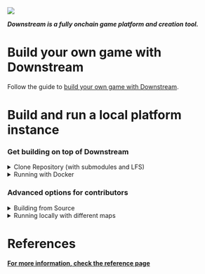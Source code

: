 
<img src="tutorial/images/header.png">

___Downstream is a fully onchain game platform and creation tool.___


# Build your own game with Downstream

Follow the guide to [build your own game with Downstream](./tutorial/README.md).

# Build and run a local platform instance

<h3>Get building on top of Downstream</h3>
<details>
<summary>Clone Repository (with submodules and LFS)</summary>

## Clone Repository

The repository needs cloning with LFS and recursive submodules.

- **Install Git:** [Git SCM](https://git-scm.com/download/) for download and installation.
- **Install Git-LFS:** Visit [Git-LFS](https://git-lfs.com/)
- **Initialise Git-LFS:** Run the following command:
  ```
  git lfs install
  ```
- **Clone the Repository:** Use the following command:
  ```
  git clone --recurse-submodules https://github.com/playmint/ds
  ```

## **_⚠️ 🖥 Windows_** 

Windows users must ensure they have symlinks enabled.

- **Go to ds**
  ```
  cd ds
  ```
- **Set symlinks to true**
  ```
  git config core.symlinks true
  ```
</details>

<details>
<summary>Running with Docker</summary>

## Running with Docker

If you only need a local copy of the game built (without development helpers
like hot reloading etc), then the easiest way is to provision using
Docker Compose.

[Install Docker Desktop](https://docs.docker.com/get-docker/)

```
docker compose up --pull=always
```

This will fetch the most recently built images for the game and run them
without requiring a full build.

Once ready, the client will be available at http://localhost:3000

See "Running Local with different Map Setups" section for deploying different maps,

<details>
<summary>Docker Trouble shooting</summary>

## Docker Trouble shooting

**1. Hardware Virtualisation**
If when trying to run Docker you hit this error:
```
hardware assisted virtualization and data execution protection must be enabled in the bios
```
You will need to enter your BIOS and activate Hardware Virtualisation. This is usually the case for AMD processors.
</details>
</details>

<h3>Advanced options for contributors</h3>
<details>
<summary>Building from Source</summary>

## Building from Source

For deploying locally with maximum flexibility and minimum rebuild times, you can install the whole tool chain and then create a local build with make.

### Install tools

Follow the [instructions for installing tools](./install-tools.md).

### Build & Run
In the ds directory, run
```
make dev
```
In your browser, open `http://localhost:3000/`

### Rebuilding after core changes: 
If you have built the map during the `make dev` flow and since, there have been changes in the Unity scene
you will need to rebuild the map. To do this, it is adviced to clean all build artifacts with

```
make clean
``` 

Once you are done, you can either build everything again with `make dev` or you can just
build the map by using the `make map` command.
</details>

<details>
<summary>Running locally with different maps</summary>

# Running locally with different maps

By Default, running `make dev` will spawn a one hex sized map and running with `docker` will spawn (the only  slightly larger) "tiny" map. 

## 1. Using pre-built Maps

The `ds/contracts/src/maps/` folder contains a few pre-made maps.

In order to force one of these maps to be deployed with a local build of the game you need to set the MAP env variable.

For `docker` builds this must be done by editing the `.env` file in the root
of the repository. 

```
MAP=quest-map
```

For `make` builds (and OSX docker builds) the MAP variable can be set as part of the make command; e.g. 

```
MAP=quest-map make dev
```

## 2. Claiming a zone

Once your build has succeeded, `http://localhost:3000/tile-fabricator` will take you to the Downstream homepage. Here you can sign in via Metamask, Wallet connect or use one of our Burner wallets. When deploying locally, a wallet called the 


## 2. Apply a map after deploying

After doing a standard `docker` or `make` build, you can run the DS apply command and point it at one of the map folders. For example: `ds apply -n local -z 1 -R -f ./contracts/src/maps/quest-map/`

## 3. Build your own map and deploy it

Once the game is running locally, browsing to `http://localhost:3000/tile-fabricator` will show the Tile Fabricator.

Once in the Tile Fabricator, you can design and export a map file. If you want to pre-populate your map wih buildings you will need to import .yaml files that define the buildingKinds.

If you then rename the .yml file to a .yaml and move it to your desired location, you will be able to run the ds apply command, like so:
`ds apply -n local -z 1 -f ./path/to/mymap.yaml`

## 4 Generating the performance-test map

This is only possible with the `make` deploy flow and cannot be triggered for a `docker` build. To generate the performance-test map (used to push the limits of number of tiles and plugins) run:

```
NUM_ARENAS=4 make contracts/src/maps/performance-test
```

...this generates a map configuration in `contracts/src/maps/performance-test`

You can then either start locally via `MAP=performance-test make dev` or manually `ds apply -n local -z 1 -R -f contracts/src/maps/performance-test`
</details>

# References
__[For more information, check the reference page](/tutorial/REFERENCE.md)__
